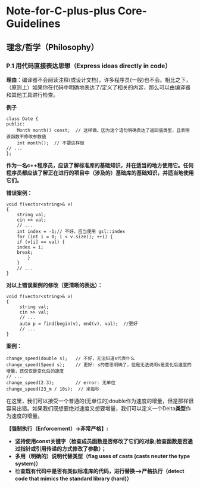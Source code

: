 # Note-for-C-plus-plus Core-Guidelines



## 理念/哲学（Philosophy）

### P.1 **用代码直接表达思想（Express ideas directly in code）**

**理由**：编译器不会阅读注释(或设计文档)，许多程序员(一般)也不会。相比之下，（原则上）如果你在代码中明确地表达了/定义了相关的内容，那么可以由编译器和其他工具进行检查。

**例子**

    class Date {
    public:
        Month month() const;  // 这样做。因为这个语句明确表达了返回值类型，且表明该函数不修改参数值
        int month();  // 不要这样做
    // ...
    };

**作为一名c++程序员，应该了解标准库的基础知识，并在适当的地方使用它。任何程序员都应该了解正在进行的项目中（涉及的）基础库的基础知识，并适当地使用它们。**

**错误案例：**

    void f(vector<string>& v)
    {
    	string val;
   		cin >> val;
        // ...
        int index = -1;// 不好，应当使用 gsl::index
        for (int i = 0; i < v.size(); ++i) {
        if (v[i] == val) {
        index = i;
        break;
            }
        }
        // ...
    }

**对以上错误案例的修改（更清晰的表达）：**

	void f(vector<string>& v)
	{
   		 string val;
   		 cin >> val;
   		 // ...
   		 auto p = find(begin(v), end(v), val);  //更好
   		 // ...
	}


**案例：**
	

	change_speed(double s);   // 不好，无法知道s代表什么
	change_speed(Speed s);    // 更好: s的意思明确了，但是无法说明s是变化后速度的增量，还仅仅是变化后的速度
	// ...
	change_speed(2.3);        // error: 无单位
	change_speed(23_m / 10s);  // 米每秒

在这里，我们可以接受一个普通的(无单位的)double作为速度的增量，但是那样很容易出错。如果我们既想要绝对速度又想要增量，我们可以定义一个Delta**类型**作为速度的增量。


**【强制执行（Enforcement）->非常严格】:**

- **坚持使用const关键字（检查成员函数是否修改了它们的对象;检查函数是否通过指针或引用传递的方式修改了参数）；**
- **多用（明确的）说明代替类型（flag uses of casts (casts neuter the type system)）**
- 检**查既有代码中是否有类似标准库的代码，进行替换-->严格执行（detect code that mimics the standard library (hard)）**
